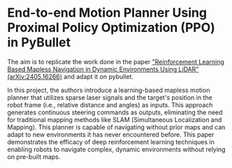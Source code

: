 # End-to-end Motion Planner Using Proximal Policy Optimization (PPO) in PyBullet

The aim is to replicate the work done in the paper ["Reinforcement Learning Based Mapless Navigation in Dynamic Environments Using LiDAR" (arXiv:2405.16266)](https://arxiv.org/abs/2405.16266) and adapt it on pybullet.

In this project, the authors introduce a learning-based mapless motion planner that utilizes sparse laser signals and the target's position in the robot frame (i.e., relative distance and angles) as inputs. This approach generates continuous steering commands as outputs, eliminating the need for traditional mapping methods like SLAM (Simultaneous Localization and Mapping). This planner is capable of navigating without prior maps and can adapt to new environments it has never encountered before.
This paper demonstrates the efficacy of deep reinforcement learning techniques in enabling robots to navigate complex, dynamic environments without relying on pre-built maps.
